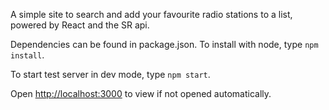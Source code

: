 A simple site to search and add your favourite radio stations to a list, powered by React and the SR api.

Dependencies can be found in package.json. To install with node, type `npm install`.

To start test server in dev mode, type `npm start`.

Open [http://localhost:3000](http://localhost:3000) to view if not opened automatically.
